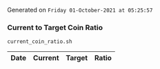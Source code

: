 Generated on `Friday 01-October-2021 at 05:25:57`

### Current to Target Coin Ratio
`current_coin_ratio.sh`

Date|Current|Target|Ratio
---|---|---|---
